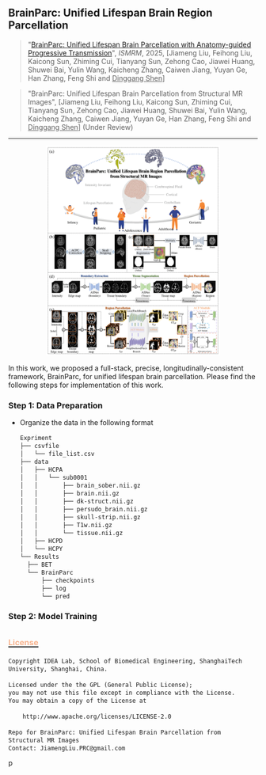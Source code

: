 ## BrainParc: Unified Lifespan Brain Region Parcellation


> "[BrainParc: Unified Lifespan Brain Parcellation with Anatomy-guided Progressive Transmission](https://www.researchgate.net/publication/389177856_BrainParc_Unified_Lifespan_Brain_Parcellation_with_Anatomy-guided_Progressive_Transmission)", _ISMRM_, 2025, [Jiameng Liu, Feihong Liu, Kaicong Sun, Zhiming Cui, Tianyang Sun, Zehong Cao, Jiawei Huang, Shuwei Bai, Yulin Wang, Kaicheng Zhang, Caiwen Jiang, Yuyan Ge, Han Zhang, Feng Shi and <u>Dinggang Shen</u>]

> "BrainParc: Unified Lifespan Brain Parcellation from Structural MR Images", [Jiameng Liu, Feihong Liu, Kaicong Sun, Zhiming Cui, Tianyang Sun, Zehong Cao, Jiawei Huang, Shuwei Bai, Yulin Wang, Kaicheng Zhang, Caiwen Jiang, Yuyan Ge, Han Zhang, Feng Shi and <u>Dinggang Shen</u>] (Under Review)

***
<div style="text-align: center">
  <img src="figure/framework.png" width="70%" alt="BrainParc Framework">
</div>

In this work, we proposed a full-stack, precise, longitudinally-consistent framework, BrainParc, for unified lifespan brain parcellation. Please find the following steps for implementation of this work.

### Step 1: Data Preparation
* Organize the data in the following format
    ```shell
  Expriment
  ├── csvfile
  │   └── file_list.csv
  ├── data
  │   ├── HCPA
  │   │   └── sub0001
  │   │       ├── brain_sober.nii.gz
  │   │       ├── brain.nii.gz
  │   │       ├── dk-struct.nii.gz
  │   │       ├── persudo_brain.nii.gz
  │   │       ├── skull-strip.nii.gz
  │   │       ├── T1w.nii.gz
  │   │       └── tissue.nii.gz
  │   ├── HCPD
  │   └── HCPY
  └── Results
      ├── BET
      └── BrainParc
          ├── checkpoints
          ├── log
          └── pred
  ```

### Step 2: Model Training
## [<font color=#F8B48F size=3>License</font> ](./LICENSE)
```shell
Copyright IDEA Lab, School of Biomedical Engineering, ShanghaiTech University, Shanghai, China.

Licensed under the the GPL (General Public License);
you may not use this file except in compliance with the License.
You may obtain a copy of the License at

    http://www.apache.org/licenses/LICENSE-2.0

Repo for BrainParc: Unified Lifespan Brain Parcellation from Structural MR Images
Contact: JiamengLiu.PRC@gmail.com
```

p
